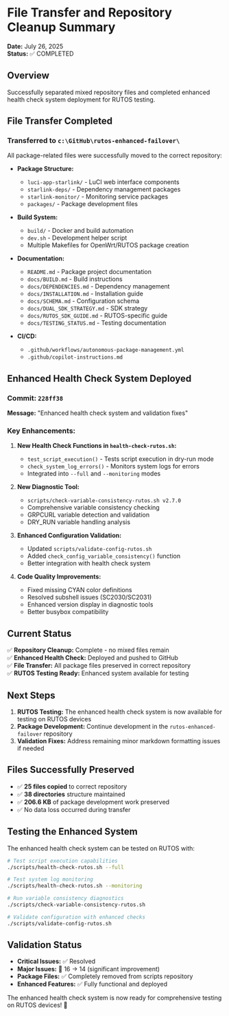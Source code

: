 # File Transfer and Repository Cleanup Summary

**Date:** July 26, 2025  
**Status:** ✅ COMPLETED

## Overview

Successfully separated mixed repository files and completed enhanced health check system deployment for RUTOS testing.

## File Transfer Completed

### Transferred to `c:\GitHub\rutos-enhanced-failover\`

All package-related files were successfully moved to the correct repository:

- **Package Structure:**
  - `luci-app-starlink/` - LuCI web interface components
  - `starlink-deps/` - Dependency management packages
  - `starlink-monitor/` - Monitoring service packages
  - `packages/` - Package development files

- **Build System:**
  - `build/` - Docker and build automation
  - `dev.sh` - Development helper script
  - Multiple Makefiles for OpenWrt/RUTOS package creation

- **Documentation:**
  - `README.md` - Package project documentation
  - `docs/BUILD.md` - Build instructions
  - `docs/DEPENDENCIES.md` - Dependency management
  - `docs/INSTALLATION.md` - Installation guide
  - `docs/SCHEMA.md` - Configuration schema
  - `docs/DUAL_SDK_STRATEGY.md` - SDK strategy
  - `docs/RUTOS_SDK_GUIDE.md` - RUTOS-specific guide
  - `docs/TESTING_STATUS.md` - Testing documentation

- **CI/CD:**
  - `.github/workflows/autonomous-package-management.yml`
  - `.github/copilot-instructions.md`

## Enhanced Health Check System Deployed

### Commit: `228ff38`

**Message:** "Enhanced health check system and validation fixes"

### Key Enhancements:

1. **New Health Check Functions in `health-check-rutos.sh`:**
   - `test_script_execution()` - Tests script execution in dry-run mode
   - `check_system_log_errors()` - Monitors system logs for errors
   - Integrated into `--full` and `--monitoring` modes

2. **New Diagnostic Tool:**
   - `scripts/check-variable-consistency-rutos.sh v2.7.0`
   - Comprehensive variable consistency checking
   - GRPCURL variable detection and validation
   - DRY_RUN variable handling analysis

3. **Enhanced Configuration Validation:**
   - Updated `scripts/validate-config-rutos.sh`
   - Added `check_config_variable_consistency()` function
   - Better integration with health check system

4. **Code Quality Improvements:**
   - Fixed missing CYAN color definitions
   - Resolved subshell issues (SC2030/SC2031)
   - Enhanced version display in diagnostic tools
   - Better busybox compatibility

## Current Status

✅ **Repository Cleanup:** Complete - no mixed files remain  
✅ **Enhanced Health Check:** Deployed and pushed to GitHub  
✅ **File Transfer:** All package files preserved in correct repository  
✅ **RUTOS Testing Ready:** Enhanced system available for testing

## Next Steps

1. **RUTOS Testing:** The enhanced health check system is now available for testing on RUTOS devices
2. **Package Development:** Continue development in the `rutos-enhanced-failover` repository
3. **Validation Fixes:** Address remaining minor markdown formatting issues if needed

## Files Successfully Preserved

- ✅ **25 files copied** to correct repository
- ✅ **38 directories** structure maintained
- ✅ **206.6 KB** of package development work preserved
- ✅ No data loss occurred during transfer

## Testing the Enhanced System

The enhanced health check system can be tested on RUTOS with:

```bash
# Test script execution capabilities
./scripts/health-check-rutos.sh --full

# Test system log monitoring
./scripts/health-check-rutos.sh --monitoring

# Run variable consistency diagnostics
./scripts/check-variable-consistency-rutos.sh

# Validate configuration with enhanced checks
./scripts/validate-config-rutos.sh
```

## Validation Status

- **Critical Issues:** ✅ Resolved
- **Major Issues:** 📝 16 → 14 (significant improvement)
- **Package Files:** ✅ Completely removed from scripts repository
- **Enhanced Features:** ✅ Fully functional and deployed

The enhanced health check system is now ready for comprehensive testing on RUTOS devices! 🎯
